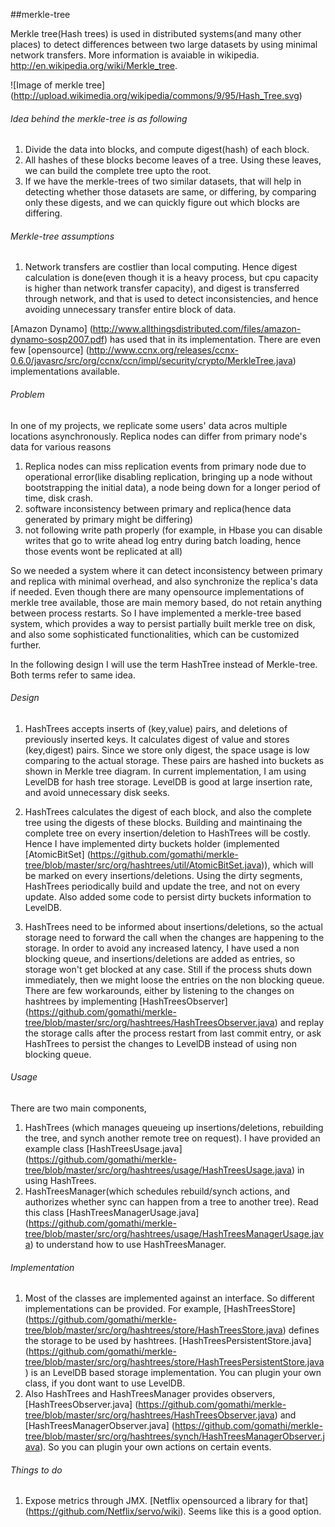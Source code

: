 ##merkle-tree

Merkle tree(Hash trees) is used in distributed systems(and many other places) to detect differences between two large datasets by using minimal network transfers. More information is avaiable in wikipedia. http://en.wikipedia.org/wiki/Merkle_tree. 

![Image of merkle tree] 
(http://upload.wikimedia.org/wikipedia/commons/9/95/Hash_Tree.svg)


###### Idea behind the merkle-tree is as following

1. Divide the data into blocks, and compute digest(hash) of each block. 
2. All hashes of these blocks become leaves of a tree. Using these leaves, we can build the complete tree upto the root.
3. If we have the merkle-trees of two similar datasets, that will help in detecting whether those datasets are same, or differing, by comparing only these digests, and we can quickly figure out which blocks are differing.

###### Merkle-tree assumptions

1) Network transfers are costlier than local computing. Hence digest calculation is done(even though it is a heavy process, but cpu capacity is higher than network transfer capacity), and digest is transferred through network, and that is used to detect inconsistencies, and hence avoiding unnecessary transfer entire block of data.

[Amazon Dynamo] (http://www.allthingsdistributed.com/files/amazon-dynamo-sosp2007.pdf) has used that in its implementation.
There are even few [opensource] (http://www.ccnx.org/releases/ccnx-0.6.0/javasrc/src/org/ccnx/ccn/impl/security/crypto/MerkleTree.java) implementations available. 

###### Problem

In one of my projects, we replicate some users' data acros multiple locations asynchronously. Replica nodes can differ from primary node's data for various reasons

1. Replica nodes can miss replication events from primary node due to operational error(like disabling replication, bringing up a node without bootstrapping the initial data), a node being down for a longer period of time, disk crash.
2. software inconsistency between primary and replica(hence data generated by primary might be differing)
3. not following write path properly (for example, in Hbase you can disable writes that go to write ahead log entry during batch loading, hence those events wont be replicated at all)

So we needed a system where it can detect inconsistency between primary and replica with minimal overhead, and also synchronize the replica's data if needed. Even though there are many opensource implementations of merkle tree available, those are main memory based, do not retain anything between process restarts. So I have implemented a merkle-tree based system, which provides a way to persist partially built merkle tree on disk, and also some sophisticated functionalities, which can be customized further. 

In the following design I will use the term HashTree instead of Merkle-tree. Both terms refer to same idea.

###### Design

1. HashTrees accepts inserts of (key,value) pairs, and deletions of previously inserted keys. It calculates digest of value and stores (key,digest) pairs. Since we store only digest, the space usage is low comparing to the actual storage. These pairs are hashed into buckets as shown in Merkle tree diagram. In current implementation, I am using LevelDB for hash tree storage. LevelDB is good at large insertion rate, and avoid unnecessary disk seeks. 

2. HashTrees calculates the digest of each block, and also the complete tree using the digests of these blocks. Building and maintinaing the complete tree on every insertion/deletion to HashTrees will be costly. Hence I have implemented dirty buckets holder (implemented [AtomicBitSet] (https://github.com/gomathi/merkle-tree/blob/master/src/org/hashtrees/util/AtomicBitSet.java)), which will be marked on every insertions/deletions. Using the dirty segments, HashTrees periodically build and update the tree, and not on every update. Also added some code to persist dirty buckets information to LevelDB. 

3. HashTrees need to be informed about insertions/deletions, so the actual storage need to forward the call when the changes are happening to the storage. In order to avoid any increased latency, I have used a non blocking queue, and insertions/deletions are added as entries, so storage won't get blocked at any case. Still if the process shuts down immediately, then we might loose the entries on the non blocking queue. There are few workarounds, either by listening to the changes on hashtrees by implementing [HashTreesObserver] (https://github.com/gomathi/merkle-tree/blob/master/src/org/hashtrees/HashTreesObserver.java) and replay the storage calls after the process restart from last commit entry, or ask HashTrees to persist the changes to LevelDB instead of using non blocking queue.

###### Usage

There are two main components, 

1. HashTrees (which manages queueing up insertions/deletions, rebuilding the tree, and synch another remote tree on request). I have provided an example class [HashTreesUsage.java] (https://github.com/gomathi/merkle-tree/blob/master/src/org/hashtrees/usage/HashTreesUsage.java) in using HashTrees.
2. HashTreesManager(which schedules rebuild/synch actions, and authorizes whether sync can happen from a tree to another tree). Read this class [HashTreesManagerUsage.java] (https://github.com/gomathi/merkle-tree/blob/master/src/org/hashtrees/usage/HashTreesManagerUsage.java) to understand how to use HashTreesManager.

###### Implementation

1. Most of the classes are implemented against an interface. So different implementations can be provided. For example, [HashTreesStore] (https://github.com/gomathi/merkle-tree/blob/master/src/org/hashtrees/store/HashTreesStore.java) defines the storage to be used by hashtrees. [HashTreesPersistentStore.java] (https://github.com/gomathi/merkle-tree/blob/master/src/org/hashtrees/store/HashTreesPersistentStore.java) is an LevelDB based storage implementation. You can plugin your own class, if you dont want to use LevelDB.
2. Also HashTrees and HashTreesManager provides observers, [HashTreesObserver.java] (https://github.com/gomathi/merkle-tree/blob/master/src/org/hashtrees/HashTreesObserver.java) and [HashTreesManagerObserver.java] (https://github.com/gomathi/merkle-tree/blob/master/src/org/hashtrees/synch/HashTreesManagerObserver.java). So you can plugin your own actions on certain events. 

###### Things to do
1. Expose metrics through JMX. [Netflix opensourced a library for that] (https://github.com/Netflix/servo/wiki). Seems like this is a good option.



